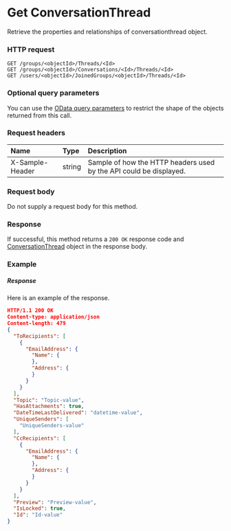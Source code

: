 # Get ConversationThread

Retrieve the properties and relationships of conversationthread object.
### HTTP request
```http
GET /groups/<objectId>/Threads/<Id>
GET /groups/<objectId>/Conversations/<Id>/Threads/<Id>
GET /users/<objectId>/JoinedGroups/<objectId>/Threads/<Id>
```
### Optional query parameters
You can use the [OData query parameters](odata-optional-query-parameters.md) to restrict the shape of the objects returned from this call.
### Request headers
| Name       | Type | Description|
|:-----------|:------|:----------|
| X-Sample-Header  | string  | Sample of how the HTTP headers used by the API could be displayed.|

### Request body
Do not supply a request body for this method.
### Response
If successful, this method returns a `200 OK` response code and [ConversationThread](../resources/conversationthread.md) object in the response body.
### Example
##### Response
Here is an example of the response.
```json
HTTP/1.1 200 OK
Content-type: application/json
Content-length: 479
{
  "ToRecipients": [
    {
      "EmailAddress": {
        "Name": {
        },
        "Address": {
        }
      }
    }
  ],
  "Topic": "Topic-value",
  "HasAttachments": true,
  "DateTimeLastDelivered": "datetime-value",
  "UniqueSenders": [
    "UniqueSenders-value"
  ],
  "CcRecipients": [
    {
      "EmailAddress": {
        "Name": {
        },
        "Address": {
        }
      }
    }
  ],
  "Preview": "Preview-value",
  "IsLocked": true,
  "Id": "Id-value"
}
```

<!-- uuid: 6328ff7f-e44a-4a34-9c30-bf465fc1e392
2015-10-09 16:03:13 UTC -->